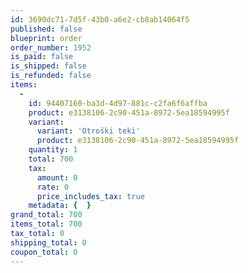 ```yaml
---
id: 3690dc71-7d5f-43b0-a6e2-cb8ab14064f5
published: false
blueprint: order
order_number: 1952
is_paid: false
is_shipped: false
is_refunded: false
items:
  -
    id: 94407160-ba3d-4d97-881c-c2fa6f6affba
    product: e3138106-2c90-451a-8972-5ea18594995f
    variant:
      variant: 'Otroški teki'
      product: e3138106-2c90-451a-8972-5ea18594995f
    quantity: 1
    total: 700
    tax:
      amount: 0
      rate: 0
      price_includes_tax: true
    metadata: {  }
grand_total: 700
items_total: 700
tax_total: 0
shipping_total: 0
coupon_total: 0
---
```

